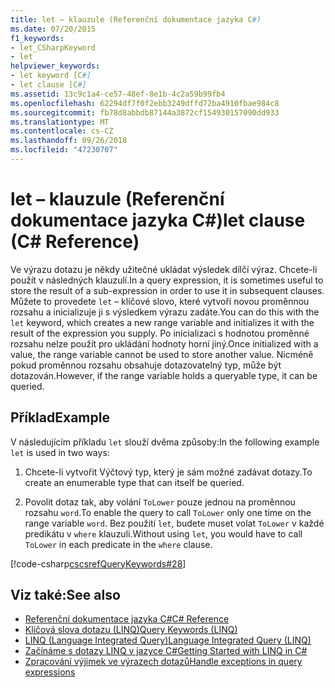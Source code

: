 ```yaml
---
title: let – klauzule (Referenční dokumentace jazyka C#)
ms.date: 07/20/2015
f1_keywords:
- let_CSharpKeyword
- let
helpviewer_keywords:
- let keyword [C#]
- let clause [C#]
ms.assetid: 13c9c1a4-ce57-48ef-8e1b-4c2a59b99fb4
ms.openlocfilehash: 62294df7f0f2ebb3249dffd72ba4910fbae984c8
ms.sourcegitcommit: fb78d8abbdb87144a3872cf154930157090dd933
ms.translationtype: MT
ms.contentlocale: cs-CZ
ms.lasthandoff: 09/26/2018
ms.locfileid: "47230707"
---
```

# <a name="let-clause-c-reference"></a><span data-ttu-id="1327f-102">let – klauzule (Referenční dokumentace jazyka C#)</span><span class="sxs-lookup"><span data-stu-id="1327f-102">let clause (C# Reference)</span></span>

<span data-ttu-id="1327f-103">Ve výrazu dotazu je někdy užitečné ukládat výsledek dílčí výraz. Chcete-li použít v následných klauzulí.</span><span class="sxs-lookup"><span data-stu-id="1327f-103">In a query expression, it is sometimes useful to store the result of a sub-expression in order to use it in subsequent clauses.</span></span> <span data-ttu-id="1327f-104">Můžete to provedete `let` – klíčové slovo, které vytvoří novou proměnnou rozsahu a inicializuje ji s výsledkem výrazu zadáte.</span><span class="sxs-lookup"><span data-stu-id="1327f-104">You can do this with the `let` keyword, which creates a new range variable and initializes it with the result of the expression you supply.</span></span> <span data-ttu-id="1327f-105">Po inicializaci s hodnotou proměnné rozsahu nelze použít pro ukládání hodnoty horní jiný.</span><span class="sxs-lookup"><span data-stu-id="1327f-105">Once initialized with a value, the range variable cannot be used to store another value.</span></span> <span data-ttu-id="1327f-106">Nicméně pokud proměnnou rozsahu obsahuje dotazovatelný typ, může být dotazován.</span><span class="sxs-lookup"><span data-stu-id="1327f-106">However, if the range variable holds a queryable type, it can be queried.</span></span>

## <a name="example"></a><span data-ttu-id="1327f-107">Příklad</span><span class="sxs-lookup"><span data-stu-id="1327f-107">Example</span></span>

<span data-ttu-id="1327f-108">V následujícím příkladu `let` slouží dvěma způsoby:</span><span class="sxs-lookup"><span data-stu-id="1327f-108">In the following example `let` is used in two ways:</span></span>

1. <span data-ttu-id="1327f-109">Chcete-li vytvořit Výčtový typ, který je sám možné zadávat dotazy.</span><span class="sxs-lookup"><span data-stu-id="1327f-109">To create an enumerable type that can itself be queried.</span></span>

2. <span data-ttu-id="1327f-110">Povolit dotaz tak, aby volání `ToLower` pouze jednou na proměnnou rozsahu `word`.</span><span class="sxs-lookup"><span data-stu-id="1327f-110">To enable the query to call `ToLower` only one time on the range variable `word`.</span></span> <span data-ttu-id="1327f-111">Bez použití `let`, budete muset volat `ToLower` v každé predikátu v `where` klauzuli.</span><span class="sxs-lookup"><span data-stu-id="1327f-111">Without using `let`, you would have to call `ToLower` in each predicate in the `where` clause.</span></span>

[!code-csharp[cscsrefQueryKeywords#28](~/samples/snippets/csharp/VS_Snippets_VBCSharp/CsCsrefQueryKeywords/CS/Let.cs#28)]

## <a name="see-also"></a><span data-ttu-id="1327f-112">Viz také:</span><span class="sxs-lookup"><span data-stu-id="1327f-112">See also</span></span>

- [<span data-ttu-id="1327f-113">Referenční dokumentace jazyka C#</span><span class="sxs-lookup"><span data-stu-id="1327f-113">C# Reference</span></span>](../../language-reference/index.md)
- [<span data-ttu-id="1327f-114">Klíčová slova dotazu (LINQ)</span><span class="sxs-lookup"><span data-stu-id="1327f-114">Query Keywords (LINQ)</span></span>](query-keywords.md)
- [<span data-ttu-id="1327f-115">LINQ (Language Integrated Query)</span><span class="sxs-lookup"><span data-stu-id="1327f-115">Language Integrated Query (LINQ)</span></span>](../../linq/index.md)
- [<span data-ttu-id="1327f-116">Začínáme s dotazy LINQ v jazyce C#</span><span class="sxs-lookup"><span data-stu-id="1327f-116">Getting Started with LINQ in C#</span></span>](../../programming-guide/concepts/linq/getting-started-with-linq.md)
- [<span data-ttu-id="1327f-117">Zpracování výjimek ve výrazech dotazů</span><span class="sxs-lookup"><span data-stu-id="1327f-117">Handle exceptions in query expressions</span></span>](../../linq/handle-exceptions-in-query-expressions.md)